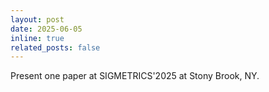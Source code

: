 ```yaml
---
layout: post
date: 2025-06-05
inline: true
related_posts: false
---
```


Present one paper at SIGMETRICS'2025 at Stony Brook, NY. 

